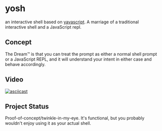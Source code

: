 # yosh

an interactive shell based on [yavascript](https://github.com/suchipi/yavascript). A marriage of a traditional interactive shell and a JavaScript repl.

## Concept

The Dream™ is that you can treat the prompt as either a normal shell prompt or a JavaScript REPL, and it will understand your intent in either case and behave accordingly.

## Video

[![asciicast](https://asciinema.org/a/ViOqmiqVbRkjhQTnThPOBM3iz.svg)](https://asciinema.org/a/ViOqmiqVbRkjhQTnThPOBM3iz)

## Project Status

Proof-of-concept/twinkle-in-my-eye. It's functional, but you probably wouldn't enjoy using it as your actual shell.
